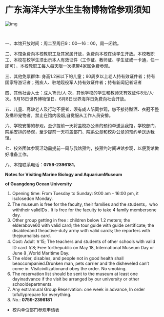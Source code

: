 # 广东海洋大学水生生物博物馆参观须知

![img](http://mmbiz.qpic.cn/mmbiz/owaSvbrYu073UtrV9DFOqnKKgy4gO9CpevWia5jvkHVDkW9Y1UdSSa2hTh38MvpBibhqs1CzwBicHQ82ua9xgicCXw/640?wx_fmt=jpeg&tp=webp&wxfrom=5)

 

一、本馆开放时间：周二至周日9：00—16：00，周一闭馆。

二、本馆免费向本校教职工及其家属开放，免费向本校在读学生开放。本校教职工、本校在校学生须出示本人有效证件（工作证、教师证、学生证或一卡通，任一即可），本校教职工每人每天限一次携带4家属免费参观。

三、其他免票群体: 身高1.2米以下的儿童；60周岁以上老人持有效证件者；持有国家导游证者；残疾人、驻地现役军人持有效证件者；持有新闻记者证者

四、其他社会人士：成人15元/人·次，其他学校的学生和教师凭有效证件8元/人·次。5月18日世界博物馆日、6月8日世界海洋日免费向社会开放。

五、儿童、高龄老人及行动不便者，须有成人陪同参观，恕不接待酗酒、衣冠不整及携带宠物者，禁止在馆内吸烟,自觉服从工作人员安排。

六、学校安排的参观，至少提前一天将盖校办公章的预约单送达我馆，学校部门、院系安排的参观，至少提前一天将盖部门、院系公章和校办公章的预约单送达我馆。

七、校外团体参观活动需提前一周与我馆预约，按预约时间进馆参观，以便我馆做好准备工作。

八、本馆联系电话：**0759-2396181**。

**Notes for Visiting Marine Biology and AquariumMuseum**

**of Guangdong Ocean University**

1. Opening time: From Tuesday to Sunday: 9:00 am - 16:00 pm, it isclosedon Monday.
2. The museum is free for the faculty, their families and the students，who withtheir validIDs . It is free for the faculty to take 4 family membersone day.
3. Other group getting in free : children below 1.2 meters; the elderabove60 with valid card; the tour guide with guide certificate; the disabledand theactive-duty army with valid cards; the reporters with thejournalists card.
4. Cost: Adult ￥15; The teachers and students of other schools with valid ID card ￥8; Free forthepublic on May 18, International Museum Day or June 8 ,World Maritime Day.
5. The elder, disables, and people not in good health shall beaccompanied.Drunken man, pets carrier and the disheveled can’t come in. Visitcivilizationand obey the order. No smoking.
6. The reservation list should be sent to the museum at least one dayinadvance if the visit be arranged by our university or other schooldepartments.
7.  Any extramural Group Reservation: one week in advance, In order tofullyprepare for everything.
8.  No.: **0759-2396181**

* 校内单位部门参观申请表